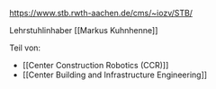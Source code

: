 https://www.stb.rwth-aachen.de/cms/~iozv/STB/

Lehrstuhlinhaber [[Markus Kuhnhenne]]

Teil von: 
- [[Center Construction Robotics (CCR)]]
- [[Center Building and Infrastructure Engineering]]
